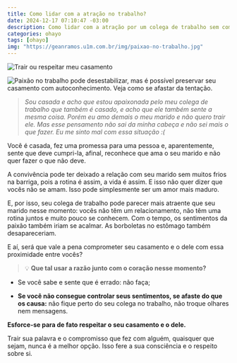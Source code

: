 ```yaml
---
title: Como lidar com a atração no trabalho?
date: 2024-12-17 07:10:47 -03:00
description: Como lidar com a atração por um colega de trabalho sem comprometer seu casamento? Descubra como manter o respeito e a fidelidade
categories: ohayo
tags: [ohayo]
img: "https://geanramos.u1m.com.br/img/paixao-no-trabalho.jpg"
---
```


![Trair ou respeitar meu casamento](https://cdn.jsdelivr.net/gh/geanramos/files/img/rising-tag.png)


![Paixão no trabalho pode desestabilizar, mas é possível preservar seu casamento com autoconhecimento. Veja como se afastar da tentação.](https://geanramos.u1m.com.br/img/paixao-no-trabalho.jpg)

> _Sou casada e acho que estou apaixonada pelo meu colega de trabalho que também é casado, e acho que ele também sente a mesma coisa. Porém
> eu amo demais o meu marido e não quero trair ele. Mas esse pensamento
> não sai da minha cabeça e não sei mais o que fazer. Eu me sinto mal
> com essa situação :(_

Você é casada, fez uma promessa para uma pessoa e, aparentemente, sente que deve cumpri-la, afinal, reconhece que ama o seu marido e não quer fazer o que não deve.

A convivência pode ter deixado a relação com seu marido sem muitos frios na barriga, pois a rotina é assim, a vida é assim. E isso não quer dizer que vocês não se amam. Isso pode simplesmente ser um amor mais maduro. 

E, por isso, seu colega de trabalho pode parecer mais atraente que seu marido nesse momento: vocês não têm um relacionamento, não têm uma rotina juntos e muito pouco se conhecem. Com o tempo, os sentimentos da paixão também iriam se acalmar. As borboletas no estômago também desapareceriam.

E aí, será que vale a pena comprometer seu casamento e o dele com essa proximidade entre vocês?

> 💡 **Que tal usar a razão junto com o coração nesse momento?**

-   Se você sabe e sente que é errado: não faça;
    
-   **Se você não consegue controlar seus sentimentos, se afaste do que os causa:**  não fique perto do seu colega no trabalho, não troque olhares nem mensagens.
    

**Esforce-se para de fato respeitar o seu casamento e o dele.**

Trair sua palavra e o compromisso que fez com alguém, quaisquer que sejam, nunca é a melhor opção. Isso fere a sua consciência e o respeito sobre si.